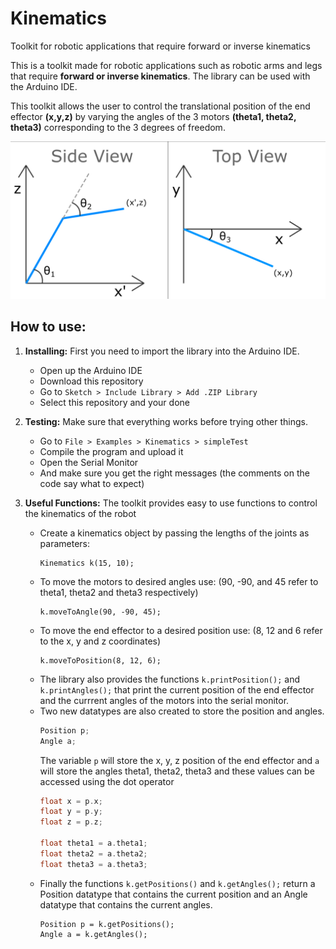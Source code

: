 # Kinematics
Toolkit for robotic applications that require forward or inverse kinematics

This is a toolkit made for robotic applications such as robotic arms and legs that require **forward or inverse kinematics**. The library can be used with the Arduino IDE.

This toolkit allows the user to control the translational position of the end effector **(x,y,z)** by varying the angles of the 3 motors **(theta1, theta2, theta3)** corresponding to the 3 degrees of freedom.

<img src="extras/diagram.png">

## How to use:
1. **Installing:**
First you need to import the library into the Arduino IDE.
    * Open up the Arduino IDE
    * Download this repository
    * Go to `Sketch > Include Library > Add .ZIP Library` 
    * Select this repository and your done
2. **Testing:**
Make sure that everything works before trying other things.
    * Go to `File > Examples > Kinematics > simpleTest`
    * Compile the program and upload it
    * Open the Serial Monitor
    * And make sure you get the right messages (the comments on the code say what to expect)
3. **Useful Functions:**
The toolkit provides easy to use functions to control the kinematics of the robot

    * Create a kinematics object by passing the lengths of the joints as parameters:
        ```
        Kinematics k(15, 10);
        ```
    * To move the motors to desired angles use: (90, -90, and 45 refer to theta1, theta2 and theta3 respectively)
        ```
        k.moveToAngle(90, -90, 45);
        ```
    * To move the end effector to a desired position use: (8, 12 and 6 refer to the x, y and z coordinates)
        ```
        k.moveToPosition(8, 12, 6);
        ```
    * The library also provides the functions `k.printPosition();` and `k.printAngles();` that print the current position of the end effector and the currrent angles of the motors into the serial monitor.
    * Two new datatypes are also created to store the position and angles. 
        ```c
        Position p;
        Angle a;
        ```
        The variable `p` will store the x, y, z position of the end effector and `a` will store the angles theta1, theta2, theta3 and          these values can be accessed using the dot operator
        ```c
        float x = p.x;
        float y = p.y;
        float z = p.z;
        
        float theta1 = a.theta1;
        float theta2 = a.theta2;
        float theta3 = a.theta3;
        ```
    * Finally the functions `k.getPositions()` and `k.getAngles();` return a Position datatype that contains the current position and an Angle datatype that contains the current angles.
        ```
        Position p = k.getPositions();
        Angle a = k.getAngles();
        ```
    
    
